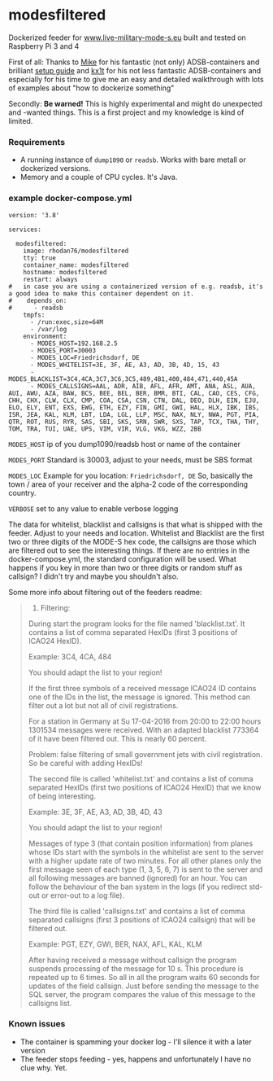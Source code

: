 # modesfiltered
Dockerized feeder for www.live-military-mode-s.eu built and tested on Raspberry Pi 3 and 4

First of all: Thanks to [Mike](https://github.com/mikenye) for his fantastic (not only) ADSB-containers and brilliant [setup guide](https://mikenye.gitbook.io/ads-b/intro/overview) and [kx1t](https://github.com/kx1t) for his not less fantastic ADSB-containers and especially for his time to give me an easy and detailed walkthrough with lots of examples about "how to dockerize something"

Secondly: **Be warned!** This is highly experimental and might do unexpected and -wanted things. This is a first project and my knowledge is kind of limited.

### Requirements
* A running instance of `dump1090` or `readsb`. Works with bare metall or dockerized versions.
* Memory and a couple of CPU cycles. It's Java.

### example docker-compose.yml
```
version: '3.8'

services:

  modesfiltered:
    image: rhodan76/modesfiltered
    tty: true
    container_name: modesfiltered
    hostname: modesfiltered
    restart: always
#   in case you are using a containerized version of e.g. readsb, it's a good idea to make this container dependent on it.
#    depends_on:
#      - readsb
    tmpfs:
      - /run:exec,size=64M
      - /var/log
    environment:
      - MODES_HOST=192.168.2.5
      - MODES_PORT=30003
      - MODES_LOC=Friedrichsdorf, DE
      - MODES_WHITELIST=3E, 3F, AE, A3, AD, 3B, 4D, 15, 43
      - MODES_BLACKLIST=3C4,4CA,3C7,3C6,3C5,489,4B1,400,484,471,440,45A
      - MODES_CALLSIGNS=AAL, ADR, AIB, AFL, AFR, AMT, ANA, ASL, AUA, AUI, AWU, AZA, BAW, BCS, BEE, BEL, BER, BMR, BTI, CAL, CAO, CES, CFG, CHH, CHX, CLW, CLX, CMP, COA, CSA, CSN, CTN, DAL, DEO, DLH, EIN, EJU, ELO, ELY, ENT, EXS, EWG, ETH, EZY, FIN, GMI, GWI, HAL, HLX, IBK, IBS, ISR, JEA, KAL, KLM, LBT, LDA, LGL, LLP, MSC, NAX, NLY, NWA, PGT, PIA, QTR, ROT, RUS, RYR, SAS, SBI, SKS, SRN, SWR, SXS, TAP, TCX, THA, THY, TOM, TRA, TUI, UAE, UPS, VIM, VIR, VLG, VKG, WZZ, 2BB
```

`MODES_HOST` ip of you dump1090/readsb host or name of the container

`MODES_PORT` Standard is 30003, adjust to your needs, must be SBS format

`MODES_LOC`
Example for you location:
`Friedrichsdorf, DE`
So, basically the town / area of your receiver and the alpha-2 code of the corresponding country.

`VERBOSE` set to any value to enable verbose logging

The data for whitelist, blacklist and callsigns is that what is shipped with the feeder. Adjust to your needs and location. Whitelist and Blacklist are the first two or three digits of the MODE-S hex code, the callsigns are those which are filtered out to see the interesting things. If there are no entries in the docker-compose.yml, the standard configuration will be used. What happens if you key in more than two or three digits or random stuff as callsign? I didn't try and maybe you shouldn't also.

Some more info about filtering out of the feeders readme:
>1) Filtering:
>
>During start the program looks for the file named 'blacklist.txt'. It contains a list of comma separated HexIDs (first 3 positions of ICAO24 HexID).
>
>Example: 3C4, 4CA, 484
>
>You should adapt the list to your region!
>
>If the first three symbols of a received message ICAO24 ID contains one of the IDs in the list, the message is ignored. This method can filter out a lot but not all of civil registrations.
>
>For a station in Germany at Su 17-04-2016 from 20:00 to 22:00 hours 1301534 messages were received. With an adapted blacklist 773364 of it have been filtered out. This is nearly 60 percent.
>
>Problem: false filtering of small government jets with civil registration. So be careful with adding HexIDs!
>
>The second file is called 'whitelist.txt' and contains a list of comma separated HexIDs (first two positions of ICAO24 HexID) that we know of being interesting.
>
>Example: 3E, 3F, AE, A3, AD, 3B, 4D, 43
>
>You should adapt the list to your region!
>
>Messages of type 3 (that contain position information) from planes whose IDs start with the symbols in the whitelist are sent to the server with a higher update rate of two minutes. For all other planes only the first message seen of each type (1, 3, 5, 6, 7) is sent to the server and all following messages are banned (ignored) for an hour. You can follow the behaviour of the ban system in the logs (if you redirect std-out or error-out to a log file).
>
>The third file is called 'callsigns.txt' and contains a list of comma separated callsigns (first 3 positions of ICAO24 callsign) that will be filtered out.
>
>Example: PGT, EZY, GWI, BER, NAX, AFL, KAL, KLM
>
>After having received a message without callsign the program suspends processing of the message for 10 s. This procedure is repeated up to 6 times. So all in all the program waits 60 seconds for updates of the field callsign.
>Just before sending the message to the SQL server, the program compares the value of this message to the callsigns list.

### Known issues
* The container is spamming your docker log - I'll silence it with a later version
* The feeder stops feeding - yes, happens and unfortunately I have no clue why. Yet.
